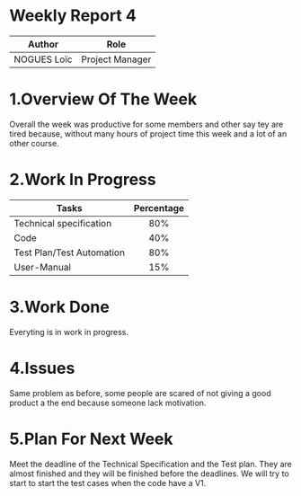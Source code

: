 # Weekly Report 4
| Author      | Role            |
| ----------- | --------------- |
| NOGUES Loïc | Project Manager |
# 1.Overview Of The Week
Overall the week was productive for some members and other say tey are tired because, without many hours of project time this week and a lot of an other course.





# 2.Work In Progress
| Tasks                     | Percentage |
| ------------------------- | :--------: |
| Technical specification   |    80%     |
| Code                      |    40%     |
| Test Plan/Test Automation |    80%     |
| User-Manual               |    15%     |






# 3.Work Done
Everyting is in work in progress.




# 4.Issues
Same problem as before, some people are scared of not giving a good product a the end because someone lack motivation.






# 5.Plan For Next Week
Meet the deadline of the Technical Specification and the Test plan.
They are almost finished and they will be finished before the deadlines.
We will try to start to start the test cases when the code have a V1.